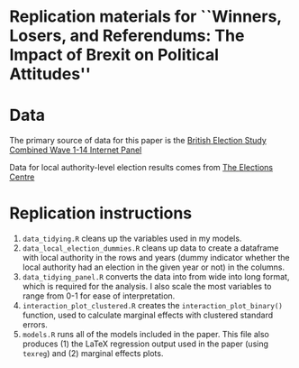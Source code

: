 Replication materials for \`\`Winners, Losers, and Referendums: The Impact of Brexit on Political Attitudes''
================

Data
====

The primary source of data for this paper is the [British Election Study Combined Wave 1-14 Internet Panel](https://www.britishelectionstudy.com/data-object/british-election-study-combined-wave-internet-panel/)

Data for local authority-level election results comes from [The Elections Centre](http://www.electionscentre.co.uk/)

Replication instructions
========================

1.  `data_tidying.R` cleans up the variables used in my models.
2.  `data_local_election_dummies.R` cleans up data to create a dataframe with local authority in the rows and years (dummy indicator whether the local authority had an election in the given year or not) in the columns.
3.  `data_tidying_panel.R` converts the data into from wide into long format, which is required for the analysis. I also scale the most variables to range from 0-1 for ease of interpretation.
4.  `interaction_plot_clustered.R` creates the `interaction_plot_binary()` function, used to calculate marginal effects with clustered standard errors.
5.  `models.R` runs all of the models included in the paper. This file also produces (1) the LaTeX regression output used in the paper (using `texreg`) and (2) marginal effects plots.
